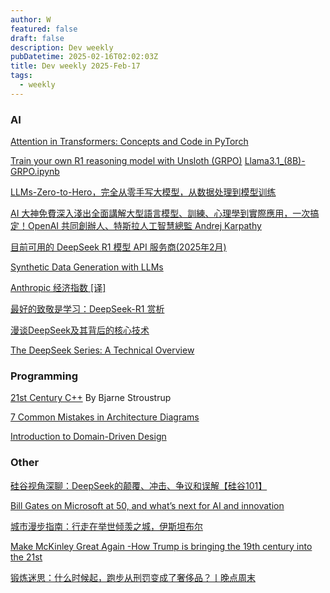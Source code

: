 ```yaml
---
author: W
featured: false
draft: false
description: Dev weekly
pubDatetime: 2025-02-16T02:02:03Z
title: Dev weekly 2025-Feb-17
tags:
  - weekly
---
```


### AI

[]()

[]()

[]()

[Attention in Transformers: Concepts and Code in PyTorch](https://www.deeplearning.ai/short-courses/attention-in-transformers-concepts-and-code-in-pytorch/)

[Train your own R1 reasoning model with Unsloth (GRPO)](https://unsloth.ai/blog/r1-reasoning) [Llama3.1\_(8B)-GRPO.ipynb](<https://colab.research.google.com/github/unslothai/notebooks/blob/main/nb/Llama3.1_(8B)-GRPO.ipynb>)

[LLMs-Zero-to-Hero，完全从零手写大模型，从数据处理到模型训练](https://www.bilibili.com/video/BV1qWwke5E3K/)

[AI 大神免費深入淺出全面講解大型語言模型、訓練、心理學到實際應用，一次搞定！OpenAI 共同創辦人、特斯拉人工智慧總監 Andrej Karpathy](https://www.youtube.com/watch?v=dWr1eTeK6p4)

[目前可用的 DeepSeek R1 模型 API 服务商(2025年2月)](https://www.appinn.com//deepseek-api-service)

[]()

[Synthetic Data Generation with LLMs](https://towardsdatascience.com/synthetic-data-generation-with-llms/)

[Anthropic 经济指数 [译]](https://mp.weixin.qq.com/s?__biz=Mzk1NzgxMjQ0OA%3D%3D&abtest_cookie=AAACAA%3D%3D&ascene=56&chksm=c2d69f69bf8ccd38be771ebd2167f4c5cbb46d40d107b5f805f5838155e9b7b8ebef9e6305b6&clicktime=1739232724&countrycode=CN&devicetype=android-35&enterid=1739232724&exportkey=n_ChQIAhIQhhT2FYDgiqgaQBV9zpVRLxLPAQIE97dBBAEAAAAAANeYCbWxyb8AAAAOpnltbLcz9gKNyK89dVj0enn4%2B4mlt7HPpZK5EbA86t5qXNDtVtLWJqpDJZsmjWA3ATcT3eAZiRfQsKWx%2FqTWe%2BJYbEYfCq7aivQwMKvPKy0vh%2FjvBHmRHw%2BtclxNSMTPCX1T9%2FYIgrJjHxj4E297VdttNAe4OMrr0wNkhnbeMpdVQNkSOziKycBxIVTN8UL4jd4vGEq3kBKiOz6a%2ByZ25%2FPxLQOynKxe6rTdjlMozpe926%2Bcl%2FiV0A%3D%3D&fasttmpl_flag=0&fasttmpl_fullversion=7593865-zh_CN-zip&fasttmpl_type=0&finder_biz_enter_id=4&flutter_pos=3&idx=1&lang=zh_CN&mid=2247484960&nettype=WIFI&pass_ticket=kRN8OZMpsRFWiBip07yZREkSm4%2FjP37GK2dacLt9Kg0EzADjdQxQTmB4r0fg0pEW&ranksessionid=1739232717&realreporttime=1739232724756&scene=90&session_us=gh_d63c242792d8&sessionid=1739232651&sn=962044800ff609443d8ba8346b6fb4e0&subscene=93&version=28003856&wx_header=3&xtrack=1)

[最好的致敬是学习：DeepSeek-R1 赏析](https://www.bilibili.com/video/BV1bnNDeFELK?buvid=XU4AFF5402A5C984EAF3DE59046F789155887&from_spmid=default-value&is_story_h5=false&mid=pzdIwkXoRpRhSDISXHPkug%3D%3D&plat_id=116&share_from=ugc&share_medium=android&share_plat=android&share_session_id=f7d09802-cbfb-4fe6-8641-c47def6f1d51&share_source=GENERIC&share_tag=s_i&spmid=united.player-video-detail.0.0&timestamp=1739181169&unique_k=JBnw8cn&up_id=53268348&vd_source=da1418029b9e64c9c06a4e0f34e780c7)

[漫谈DeepSeek及其背后的核心技术](https://mp.weixin.qq.com/s?__biz=MzAwMDU1MTE1OQ%3D%3D&abtest_cookie=AAACAA%3D%3D&ascene=56&chksm=801eb14497a8e473ec5b6ab26dc8270f35004b71d129b22a9b7a489dad9eca2bbe85a8b0b5e1&clicktime=1739152035&countrycode=CN&devicetype=android-35&enterid=1739152035&exportkey=n_ChQIAhIQwPUKnZvb0upAIXhn29SqaRLjAQIE97dBBAEAAAAAAG53BVitXEIAAAAOpnltbLcz9gKNyK89dVj0QVY2COl%2BDRLW8fM83QHpyB%2BYybHxDYKW2NbCqkL%2FPWVCD%2FIxP%2F0Gp48FJICpWeTjAxhxJynmtqdyTCJ2wvEtuV%2B1OEWATqqy4MwOzj4K6LDOBux0xfsYklTkuooU6rWbSOE6JpfJwO3GrCvzSfzS5p8doW0RqWxWTSDPvVnLEbDDTEBYQeg1JM5eOIvhedZhozXTWIurF8H3Sg%2Br10fs7vU5IK%2B5r5rrqHdfAfnRzaRTw2sHZTxoiPP46nBs&fasttmpl_flag=0&fasttmpl_fullversion=7593865-zh_CN-zip&fasttmpl_type=0&finder_biz_enter_id=4&flutter_pos=14&idx=1&lang=zh_CN&mid=2653564517&nettype=3gnet&pass_ticket=t6YeMnqHFwlfh0YAFad955KtjWyyeT6BLNmbhYRDC2cSuQTg2DmVAWg%2B%2BdRHfI7E&ranksessionid=1739151965&realreporttime=1739152035799&scene=90&session_us=gh_ef1c37a72e61&sessionid=1739151885&sn=1b89c81be8d9ba36e5b4631d7c9ad31a&subscene=93&version=28003855&wx_header=3&xtrack=1)

[The DeepSeek Series: A Technical Overview](https://martinfowler.com/articles/deepseek-papers.html)

[]()

[]()

[]()

[]()

[]()

### Programming

[21st Century C++](https://cacm.acm.org/blogcacm/21st-century-c/) By Bjarne Stroustrup

[7 Common Mistakes in Architecture Diagrams](https://www.ilograph.com/blog/posts/diagram-mistakes/)

[Introduction to Domain-Driven Design](https://ducin.dev/ddd-introduction-frontend)

[]()

[]()

[]()

[]()

[]()

[]()

[]()

[]()

[]()

[]()

[]()

[]()

### Other

[硅谷视角深聊：DeepSeek的颠覆、冲击、争议和误解【硅谷101】](https://www.bilibili.com/video/BV17fNeeFEwZ/?spm_id_from=333.337.search-card.all.click&vd_source=da1418029b9e64c9c06a4e0f34e780c7)

[Bill Gates on Microsoft at 50, and what’s next for AI and innovation](https://www.geekwire.com/2025/bill-gates-on-microsoft-at-50-and-the-next-big-opportunities-for-ai-and-innovation/)

[城市漫步指南：行走在举世倾羡之城，伊斯坦布尔](https://sspai.com/post/95990)

[Make McKinley Great Again -How Trump is bringing the 19th century into the 21st](https://jasonsteinhauer.substack.com/p/make-mckinley-great-again)

[锻炼迷思：什么时候起，跑步从刑罚变成了奢侈品？丨晚点周末](https://mp.weixin.qq.com/s?__biz=MzU3Mjk1OTQ0Ng%3D%3D&abtest_cookie=AAACAA%3D%3D&ascene=56&chksm=fd0992497d28d100a6d4db0cf8b0a589c60f53eeac85dc613d03b6345dc6b36d0da2d47a18a5&clicktime=1739145859&countrycode=CN&devicetype=android-35&enterid=1739145859&exportkey=n_ChQIAhIQxHYT%2FYeeXGgpu4sbptGqZRLfAQIE97dBBAEAAAAAAPmQEGh58TwAAAAOpnltbLcz9gKNyK89dVj0T3j2inrLMhzMnb1z%2FcuKYgOamY%2BkdgCem1gBo0qfAsYeFRYu5P5yzO%2BSGsQ63ZJKqniAqVPGA009lQse%2BcOzATD2d%2B3Z2%2FlMxvaD2UqXvi%2BBMxVK07S71P0Usy7ohlB2YqAvitJBt1uuF9RS%2B4bq55tEOaNgGtdeCTUWRrHrsydmmqCsK2OU9L4P5A0%2BALbfn%2FVN8aXHzdOJo9RWg76BCB5u35B9TSNZ1Ja5B2rYlZISxt4hNROiBIY%3D&fasttmpl_flag=0&fasttmpl_fullversion=7593865-zh_CN-zip&fasttmpl_type=0&finder_biz_enter_id=4&flutter_pos=5&idx=1&lang=zh_CN&mid=2247523038&nettype=3gnet&pass_ticket=yeFCbT57lVfHnOlj96ZSOHOY4anhq8Su%2BXSXWqMjTABNR%2FmJIO8RIMxWBaqH5LFX&ranksessionid=1739145607&realreporttime=1739145859556&scene=90&session_us=gh_44e9b2141610&sessionid=1739145600&sn=38446a2ebb3b32e97bafd7194a38c6b3&subscene=93&version=28003855&wx_header=3&xtrack=1)

[]()

[]()

[]()

[]()

[]()

[]()

[]()

[]()

[]()

[]()

[]()

[]()

[]()

[]()

[]()

[]()

[]()

[]()

[]()

[]()

[]()

[]()

[]()

[]()

[]()

[]()

[]()

[]()

[]()

[]()

[]()

[]()

[]()

[]()

[]()

[]()

[]()

[]()

[]()

[]()

[]()

[]()

[]()

[]()

[]()

[]()

[]()

[]()

[]()

[]()

[]()

[]()

[]()

[]()

[]()

[]()

[]()

[]()

[]()

[]()

[]()

[]()

[]()

[]()

[]()

[]()

[]()

[]()

[]()

[]()

[]()

[]()

[]()

[]()

[]()

[]()

[]()

[]()

[]()

[]()

[]()

[]()

[]()

[]()

[]()

[]()

[]()

[]()

[]()

[]()

[]()

[]()

[]()
